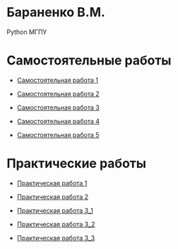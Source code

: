 # Бараненко В.М.
Python МГПУ

# Самостоятельные работы
 - [Самостоятельная работа 1](https://github.com/VadimBaranenko/PDA_SOL/blob/main/Самостоятельная_работа_1.ipynb)

 - [Самостоятельная работа 2](https://github.com/VadimBaranenko/PDA_SOL/blob/main/Самостоятельная_работа_2.ipynb)

 - [Самостоятельная работа 3](https://github.com/VadimBaranenko/PDA_SOL/blob/main/Самостоятельная_работа_3.ipynb)

 - [Самостоятельная работа 4](https://github.com/VadimBaranenko/PDA_SOL/blob/main/hw_4_visualisation_(1).ipynb)

 - [Самостоятельная работа 5](https://github.com/VadimBaranenko/PDA_SOL/blob/main/Самостоятельная_5.ipynb)

# Практические работы
 - [Практическая работа 1](https://github.com/VadimBaranenko/PDA_SOL/blob/main/Практическая_работа_1.ipynb)

 - [Практическая работа 2](https://github.com/VadimBaranenko/PDA_SOL/blob/main/практическая_2.ipynb)

 - [Практическая работа 3_1](https://github.com/VadimBaranenko/PDA_SOL/blob/main/01_Symbolic_mathematics_with_Sympy%20(1).ipynb)

 - [Практическая работа 3_2](https://github.com/VadimBaranenko/PDA_SOL/blob/main/02_Linear_algebra_with_Numpy%20(1).ipynb)
   
 - [Практическая работа 3_3](https://github.com/VadimBaranenko/PDA_SOL/blob/main/Untitled2.ipynb)
